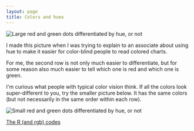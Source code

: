 ```yaml
---
layout: page
title: Colors and hues
---
```


![Large red and green dots differentiated by hue, or not](/notebook/git_push/colors.Rout-0.png)

I made this picture when I was trying to explain to an associate about using hue to make it easier for color-blind people to read colored charts.

For me, the second row is not only much easier to differentiate, but for some reason also much easier to tell which one is red and which one is green.

I'm curious what people with typical color vision think. If all the colors look super-different to you, try the smaller picture below. It has the same colors (but not necessarily in the same order within each row).

![Small red and green dots differentiated by hue, or not](/notebook/git_push/colors.small.png)

[The R (and rgb) codes](/notebook/colors.R)
